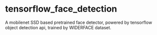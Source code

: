 # tensorflow_face_detection
A mobilenet SSD based pretrained face detector, powered by tensorflow object detection api, trained by WIDERFACE dataset.
